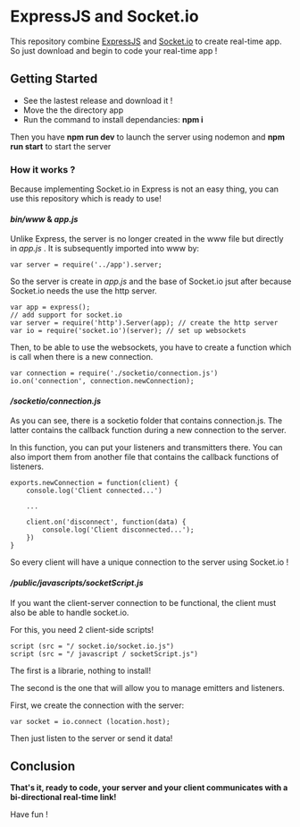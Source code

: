 # ExpressJS and Socket.io

This repository combine [ExpressJS](http://expressjs.com/) and [Socket.io](https://socket.io/) to create real-time app.
So just download and begin to code your real-time app ! 

## Getting Started

* See the lastest release and download it !
* Move the the directory app
* Run the command to install dependancies: **npm i**

Then you have **npm run dev** to launch the server using nodemon and **npm run start** to start the server

### How it works ?

Because implementing Socket.io in Express is not an easy thing, you can use this repository which is ready to use!

#### *bin/www* & *app.js*

Unlike Express, the server is no longer created in the www file but directly in *app.js* . It is subsequently imported into www by:
```
var server = require('../app').server;
```

So the server is create in *app.js* and the base of Socket.io jsut after because Socket.io needs the use the http server.
```
var app = express();
// add support for socket.io
var server = require('http').Server(app); // create the http server
var io = require('socket.io')(server); // set up websockets
```

Then, to be able to use the websockets, you have to create a function which is call when there is a new connection.
```
var connection = require('./socketio/connection.js')
io.on('connection', connection.newConnection);
```

#### */socketio/connection.js*

As you can see, there is a socketio folder that contains connection.js. The latter contains the callback function during a new connection to the server.

In this function, you can put your listeners and transmitters there. You can also import them from another file that contains the callback functions of listeners.
```
exports.newConnection = function(client) {
    console.log('Client connected...')
    
    ...

    client.on('disconnect', function(data) {
        console.log('Client disconnected...');
    })
}
```

So every client will have a unique connection to the server using Socket.io !

#### */public/javascripts/socketScript.js*

If you want the client-server connection to be functional, the client must also be able to handle socket.io.

For this, you need 2 client-side scripts!
```
script (src = "/ socket.io/socket.io.js")
script (src = "/ javascript / socketScript.js")
```

The first is a librarie, nothing to install!

The second is the one that will allow you to manage emitters and listeners.

First, we create the connection with the server:
```
var socket = io.connect (location.host);
```

Then just listen to the server or send it data!

## Conclusion

**That's it, ready to code, your server and your client communicates with a bi-directional real-time link!**

Have fun !


